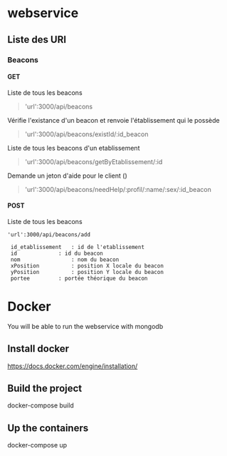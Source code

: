 # webservice
## Liste des URI
### Beacons
#### GET
Liste de tous les beacons
>'url':3000/api/beacons

Vérifie l'existance d'un beacon et renvoie l'établissement qui le possède
>'url':3000/api/beacons/existId/:id_beacon

Liste de tous les beacons d'un etablissement
>'url':3000/api/beacons/getByEtablissement/:id

Demande un jeton d'aide pour le client ()
>'url':3000/api/beacons/needHelp/:profil/:name/:sex/:id_beacon

#### POST

Liste de tous les beacons
```
'url':3000/api/beacons/add

 id_etablissement	: id de l'etablissement
 id				: id du beacon
 nom				: nom du beacon
 xPosition			: position X locale du beacon
 yPosition			: position Y locale du beacon
 portee			: portée théorique du beacon
 ```


# Docker
You will be able to run the webservice with mongodb
## Install docker
https://docs.docker.com/engine/installation/
## Build the project
docker-compose build
## Up the containers
docker-compose up
